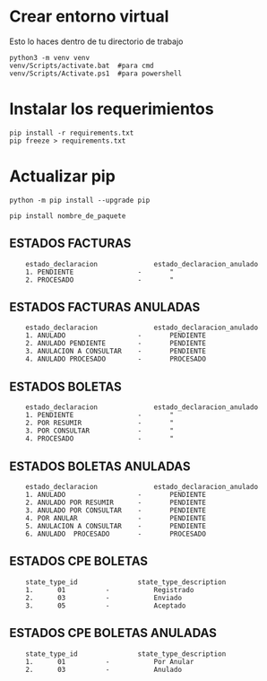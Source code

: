 # Crear entorno virtual
Esto lo haces dentro de tu directorio de trabajo

```
python3 -m venv venv
venv/Scripts/activate.bat  #para cmd
venv/Scripts/Activate.ps1  #para powershell
```

# Instalar los requerimientos

```
pip install -r requirements.txt
pip freeze > requirements.txt
```

# Actualizar pip
```
python -m pip install --upgrade pip
```

```
pip install nombre_de_paquete
```

## ESTADOS FACTURAS 
```
	estado_declaracion				estado_declaracion_anulado
	1. PENDIENTE 				-		"
	2. PROCESADO 				- 		"
```

## ESTADOS FACTURAS ANULADAS
```
	estado_declaracion				estado_declaracion_anulado
	1. ANULADO	 				-		PENDIENTE
	2. ANULADO PENDIENTE 		- 		PENDIENTE
	3. ANULACION A CONSULTAR 	- 		PENDIENTE
	4. ANULADO PROCESADO		- 		PROCESADO
```

## ESTADOS BOLETAS 
```
	estado_declaracion				estado_declaracion_anulado
	1. PENDIENTE 				-		"
	2. POR RESUMIR 				- 		"
	3. POR CONSULTAR			-		"
	4. PROCESADO				-		"
```

## ESTADOS BOLETAS ANULADAS
```
	estado_declaracion				estado_declaracion_anulado
	1. ANULADO 					-		PENDIENTE
	2. ANULADO POR RESUMIR 		- 		PENDIENTE
	3. ANULADO POR CONSULTAR	-		PENDIENTE
	4. POR ANULAR				-		PENDIENTE
	5. ANULACION A CONSULTAR	-		PENDIENTE
	6. ANULADO	PROCESADO		-		PROCESADO
```

## ESTADOS CPE BOLETAS
```
	state_type_id				state_type_description
	1.		01			-			Registrado
	2. 		03 			- 			Enviado
	3. 		05			-			Aceptado
```

## ESTADOS CPE BOLETAS ANULADAS
```
	state_type_id				state_type_description
	1.		01			-			Por Anular
	2. 		03 			- 			Anulado
```